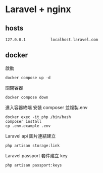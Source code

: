 # Laravel + nginx

## hosts

```
127.0.0.1			localhost.laravel.com
```

## docker

啟動

```
docker compose up -d
```

關閉容器

```
docker compose down
```

進入容器終端 安裝 composer 並複製.env

```
docker exec -it php /bin/bash
composer install
cp .env.example .env
```

Laravel api 圖片連結建立

```
php artisan storage:link
```

Laravel passport 套件建立 key

```
php artisan passport:keys
```
